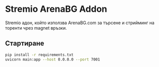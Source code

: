 # Stremio ArenaBG Addon

Stremio адон, който използва ArenaBG.com за търсене и стрийминг на торенти чрез magnet връзки.

## Стартиране

```bash
pip install -r requirements.txt
uvicorn main:app --host 0.0.0.0 --port 7001
